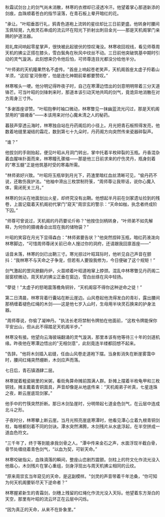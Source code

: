 秋霜试剑台上的剑气尚未消散，林寒的衣襟却已浸透冷汗。他望着掌心那道新添的剑痕，血珠顺着苍白的指节滚落，在青石板上晕开暗红的花。

"承让。"叶昭垂首行礼，鸦青色道袍上流转的星纹却比三日前更盛。他转身时腰间玉佩轻晃，九枚灵石串成的流云环在阳光下折射出刺目金光——那是天机阁掌门亲赐的护道法器。

观礼席间响起零星掌声，很快被此起彼伏的惊叹淹没。林寒收回视线，看见师尊周天机的拂尘正搭在膝头，雪白鬓角在秋风中纹丝不动。三日前他突破筑基中期时引动的灵气漩涡，此刻想来仍令他后怕，可师尊连目光都没分给他半分。

"叶师弟的天机瞳果然名不虚传。"首座上响起苍老笑声，天机阁首座太虚子捋着山羊须，“这招’星河倒卷’，怕是连化神期前辈都要赞叹。”

林寒喉头一哽。他分明记得昨夜子时，自己在寒潭边悟出的剑意明明带着三分天道锋芒。可当叶昭的剑锋刺来时，那道本该引动天地共鸣的剑气，竟诡异地消散在对方周身三寸外。

"多谢首座谬赞。“叶昭抱拳时袖口微动，林寒瞥见一抹幽蓝流光闪过，那是天机阁禁用的"摄魂香”——本该用来对付心魔未清之人的秘药。

暮鼓声穿透云海时，林寒独自站在丹药阁后的小径上。月光把青石板照得发亮，他数着地缝里凝结的霜花，数到第七十九朵时，丹药阁方向突然传来瓷器碎裂声。

“谁？”

他拔剑的手刚抬起，便见叶昭从月洞门转出，掌中托着半枚碎裂的玉瓶。丹香混杂着血腥味扑面而来，林寒瞳孔骤缩——那是他三日前求来的疗伤灵丹，瓶身刻着的"寒玉髓"正是他筑基时受的寒毒所需。

"林师弟好兴致。"叶昭将玉瓶举到月光下，药渣里暗红血丝清晰可见，"偷丹药不说，还敢伤我护法。"他袖中滑出三枚禁制符箓，“周师尊让我带话，说你心魔入体，需闭死关三月。”

林寒的剑尖在地面划出火星，却终究没有出鞘。他想起半月前在剑冢遗址捡到的残卷，上面记载着天机阁初代掌门"窥天"周崇玄的警示：“天命如枷，执念者终成阶下囚。”

"师尊可曾说过，天机阁的丹药要论斤称？"他按住剑柄转身，“叶师弟不如先解释，为何你的摄魂香会出现在我的储物袋？”

叶昭的笑容在月光下显得森白："林师弟要告状？"他突然捏碎玉瓶，暗红药液泼向林寒脚边，“可惜周师尊闭关前已命人搜过你的洞府，还请跟我回禀首座——”

话音未落，林寒的剑已出鞘三寸。寒光掠过叶昭耳际时，他听见自己声音在颤抖：“我林寒不与天命之子争宠，但若有人要毁我修为，今日便破了这个规矩！”

剑气激起的罡风掀翻丹炉，火苗顺着叶昭道袍窜上脖颈。混乱中林寒瞥见丹药阁二层窗棂微动，周天机的拂尘正垂在窗边，雪白丝绦在风中轻扬。

"孽徒！"太虚子的怒喝震落檐角铜铃，“天机阁容不得你这种逆命之徒！”

第二日清晨，林寒背着行囊站在断云崖边。山风卷起他洗得发白的青衫，露出腰间那柄缠着褪色红绳的木剑——这是他七岁入山时，生母用半块灵石换来的护身法器。

"周师尊说，你偷了凝神丹。"执法长老将禁制令牌拍在他面前，“这枚令牌能保你平安出山，但从此不得踏足天机阁半步。”

林寒没有接。他望向云海彼端翻涌的灵气漩涡，那里本该有他等待三十年的剑道机缘。昨夜他在寒潭边悟出的"无相剑意"，此刻竟连半缕都回想不起来。

"告辞。"他将木剑插入岩缝，任由山风卷走道袍下摆。当身影消失在断崖雾霭中时，腰间红绳突然绷断，木剑应声而落。

七日后，青石镇酒肆二层。

林寒就着粗瓷碗里的米粥，看街角算命摊前围满人群。卦摊上摆着半枚龟甲和三枚铜钱，摊主戴着青铜面具，声音却像是从地底传来：“天机阁弟子听真，七星连珠之夜，断云崖底现剑冢。”

他手中的竹筷突然折断。那日木剑坠崖时，分明带起七道金色剑气，在云层中连成北斗之形。

子夜时分，林寒攀上断云崖。当月光照亮崖底寒潭时，他看见潭心立着九根青铜剑柱，每根都刻着不同的剑诀。潭水突然沸腾，木剑残片从水底浮起，在半空拼成一道血色符文。

"三千年了，终于等到能承我剑骨之人。"潭中传来金石之声，水面浮现半截白骨，骨节处缠绕着青色剑气，“以血为契，可斩天命。”

林寒咬破指尖，血珠滴落的瞬间，整座山峦剧烈震颤。剑柱上的符文化作流光没入他眉心，木剑残片在掌心重组，剑身浮现出与周天机拂尘相同的云纹。

"原来周崇玄当年窥见的天命，是这副模样。"剑灵的声音带着千年沧桑，“你可知为何天机阁要斩尽天下逆命者？”

林寒握紧新生的青霜剑，剑穗上残留的红绳化作流光没入天际。他望着东方渐白的天空，那里有叶昭的流云环正在云层中闪烁。

“因为真正的天命，从来不在卦象里。”